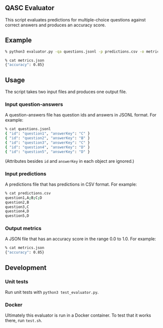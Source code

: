 ## QASC Evaluator

This script evaluates predictions for multiple-choice questions against correct answers and produces an accuracy score.

## Example

```bash
% python3 evaluator.py -qa questions.jsonl -p predictions.csv -o metrics.json

% cat metrics.json
{"accuracy": 0.85}
```

## Usage

The script takes two input files and produces one output file.

### Input question-answers

A question-answers file has question ids and answers in JSONL format. For example:

```bash
% cat questions.jsonl
{ "id": "question1", "answerKey": "C" }
{ "id": "question2", "answerKey": "B" }
{ "id": "question3", "answerKey": "C" }
{ "id": "question4", "answerKey": "D" }
{ "id": "question5", "answerKey": "D" }
```

(Attributes besides `id` and `answerKey` in each object are ignored.)

### Input predictions

A predictions file that has predictions in CSV format. For example:

```bash
% cat predictions.csv
question1,A;B;C;D
question2,B
question3,C
question4,D
question5,D
```

### Output metrics

A JSON file that has an accuracy score in the range 0.0 to 1.0. For example:

```bash
% cat metrics.json 
{"accuracy": 0.85}
```

## Development

### Unit tests

Run unit tests with `python3 test_evaluator.py`.

### Docker

Ultimately this evaluator is run in a Docker container. To test that it works there, run `test.sh`.



